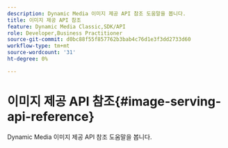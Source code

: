 ```yaml
---
description: Dynamic Media 이미지 제공 API 참조 도움말을 봅니다.
title: 이미지 제공 API 참조
feature: Dynamic Media Classic,SDK/API
role: Developer,Business Practitioner
source-git-commit: d0bc88f55f857762b3bab4c76d1e3f3dd2733d60
workflow-type: tm+mt
source-wordcount: '31'
ht-degree: 0%

---
```



# 이미지 제공 API 참조{#image-serving-api-reference}

Dynamic Media 이미지 제공 API 참조 도움말을 봅니다.

